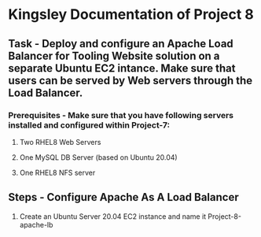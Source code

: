 # Kingsley Documentation of Project 8

## Task - Deploy and configure an Apache Load Balancer for Tooling Website solution on a separate Ubuntu EC2 intance. Make sure that users can be served by Web servers through the Load Balancer.

### Prerequisites - Make sure that you have following servers installed and configured within Project-7:

1. Two RHEL8 Web Servers

2. One MySQL DB Server (based on Ubuntu 20.04)

3. One RHEL8 NFS server

## Steps - Configure Apache As A Load Balancer

1. Create an Ubuntu Server 20.04 EC2 instance and name it Project-8-apache-lb


